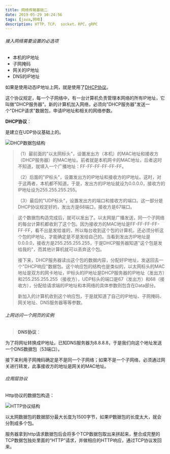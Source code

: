```yaml
---
title: 网络传输基础二
date: 2019-05-29 10:24:56
tags: [java,网络] 
description: HTTP，TCP， socket，RPC，gRPC
---
```


###### 接入网络需要设置的必选项

  * 本机的IP地址
  * 子网掩码
  * 网关的IP地址
  * DNS的IP地址

如果是使用动态IP地址上网，就是使用了[DHCP协议](http://zh.wikipedia.org/zh/DHCP)。

这个协议规定，每一个子网络中，有一台计算机负责管理本网络的所有IP地址，它叫做"DHCP服务器"。新的计算机加入网络，必须向"DHCP服务器"发送一个"DHCP请求"数据包，申请IP地址和相关的网络参数。

 **DHCP协议**：

是建立在UDP协议基础上的。

![DHCP数据包结构](E:\tyg\study\blog\source\_posts\img\DHCP数据包结构.png)

> （1）最前面的"以太网标头"，设置发出方（本机）的MAC地址和接收方（DHCP服务器）的MAC地址。前者就是本机网卡的MAC地址，后者这时不知道，就填入一个广播地址：FF-FF-FF-FF-FF-FF。
>
> （2）后面的"IP标头"，设置发出方的IP地址和接收方的IP地址。这时，对于这两者，本机都不知道。于是，发出方的IP地址就设为0.0.0.0，接收方的IP地址设为255.255.255.255。
>
> （3）最后的"UDP标头"，设置发出方的端口和接收方的端口。这一部分是DHCP协议规定好的，发出方是68端口，接收方是67端口。

> 这个数据包构造完成后，就可以发出了。以太网是广播发送，同一个子网络的每台计算机都收到了这个包。因为接收方的MAC地址是FF-FF-FF-FF-FF-FF，看不出是发给谁的，所以每台收到这个包的计算机，还必须分析这个包的IP地址，才能确定是不是发给自己的。当看到发出方IP地址是0.0.0.0，接收方是255.255.255.255，于是DHCP服务器知道"这个包是发给我的"，而其他计算机就可以丢弃这个包。
>
> 接下来，DHCP服务器读出这个包的数据内容，分配好IP地址，发送回去一个"DHCP响应"数据包。这个响应包的结构也是类似的，以太网标头的MAC地址是双方的网卡地址，IP标头的IP地址是DHCP服务器的IP地址（发出方）和255.255.255.255（接收方），UDP标头的端口是67（发出方）和68（接收方），分配给请求端的IP地址和本网络的具体参数则包含在Data部分。
>
> 新加入的计算机收到这个响应包，于是就知道了自己的IP地址、子网掩码、网关地址、DNS服务器等等参数。

###### 上网访问一个网页的实例

> **DNS协议**：

为了将网址转换成IP地址。已知DNS服务器为8.8.8.8，于是我们向这个地址发送一个DNS数据包（53端口）。

接下来利用子网掩码确定是不是同一个子网络；如果不是一个子网络，必须通过网关进行转发，此事接收方的地址是网关的MAC地址。



###### 应用层协议

Http协议的数据包构造：

![HTTP协议结构](E:\tyg\study\blog\source\_posts\img\HTTP协议结构.png)

以太网数据包的数据部分最大长度为1500字节，如果IP数据包的长度太大，就会分割成多个包。

服务器拿到http请求数据包后会将多个TCP数据包取出来拼起来，整合成完整的TCP数据包独处里面的“HTTP”请求，并做相应的HTTP响应，通过TCP协议发回来。

















